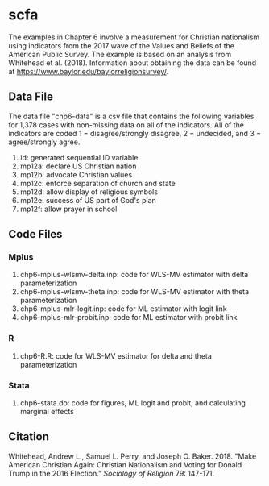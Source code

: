 # scfa
The examples in Chapter 6 involve a measurement for Christian nationalism using indicators from the 2017 wave of the Values and Beliefs of the American Public Survey. The example is based on an analysis from Whitehead et al. (2018). Information about obtaining the data can be found at https://www.baylor.edu/baylorreligionsurvey/.

## Data File
The data file "chp6-data" is a csv file that contains the following variables for 1,378 cases with non-missing data on all of the indicators. All of the indicators are coded 1 = disagree/strongly disagree, 2 = undecided, and 3 = agree/strongly agree.

1. id: generated sequential ID variable
2. mp12a: declare US Christian nation
3. mp12b: advocate Christian values
4. mp12c: enforce separation of church and state
5. mp12d: allow display of religious symbols
6. mp12e: success of US part of God's plan
7. mp12f: allow prayer in school


## Code Files

### Mplus
1. chp6-mplus-wlsmv-delta.inp: code for WLS-MV estimator with delta parameterization
2. chp6-mplus-wlsmv-theta.inp: code for WLS-MV estimator with theta parameterization
3. chp6-mplus-mlr-logit.inp: code for ML estimator with logit link
4. chp6-mplus-mlr-probit.inp: code for ML estimator with probit link

### R
1. chp6-R.R: code for WLS-MV estimator for delta and theta parameterization

### Stata
1. chp6-stata.do: code for figures, ML logit and probit, and calculating marginal effects


## Citation
Whitehead, Andrew L., Samuel L. Perry, and Joseph O. Baker. 2018. "Make American Christian Again: Christian Nationalism and Voting for Donald Trump in the 2016 Election." *Sociology of Religion* 79: 147-171.
